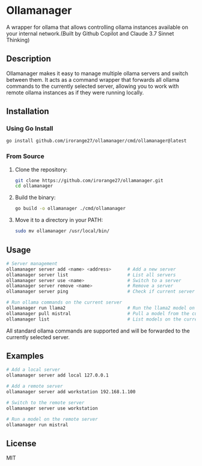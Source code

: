 # Ollamanager

A wrapper for ollama that allows controlling ollama instances available on your internal network.(Built by Github Copilot and Claude 3.7 Sinnet Thinking)

## Description

Ollamanager makes it easy to manage multiple ollama servers and switch between them. It acts as a command wrapper that forwards all ollama commands to the currently selected server, allowing you to work with remote ollama instances as if they were running locally.

## Installation

### Using Go Install

```bash
go install github.com/irorange27/ollamanager/cmd/ollamanager@latest
```

### From Source

1. Clone the repository:

   ```bash
   git clone https://github.com/irorange27/ollamanager.git
   cd ollamanager
   ```

2. Build the binary:

   ```bash
   go build -o ollamanager ./cmd/ollamanager
   ```

3. Move it to a directory in your PATH:

   ```bash
   sudo mv ollamanager /usr/local/bin/
   ```

## Usage

```bash
# Server management
ollamanager server add <name> <address>      # Add a new server
ollamanager server list                      # List all servers
ollamanager server use <name>                # Switch to a server
ollamanager server remove <name>             # Remove a server
ollamanager server ping                      # Check if current server is reachable

# Run ollama commands on the current server
ollamanager run llama2                       # Run the llama2 model on current server
ollamanager pull mistral                     # Pull a model from the current server
ollamanager list                             # List models on the current server
```

All standard ollama commands are supported and will be forwarded to the currently selected server.

## Examples

```bash
# Add a local server
ollamanager server add local 127.0.0.1

# Add a remote server
ollamanager server add workstation 192.168.1.100

# Switch to the remote server
ollamanager server use workstation

# Run a model on the remote server
ollamanager run mistral
```

## License

MIT
